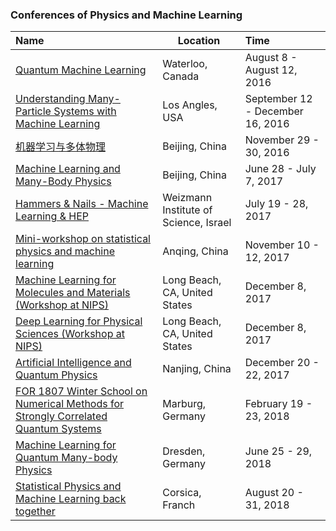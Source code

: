 ### Conferences of Physics and Machine Learning

| Name                                     | Location                              | Time                             |
| :--------------------------------------- | ------------------------------------- | :------------------------------- |
| [Quantum Machine Learning](https://www.perimeterinstitute.ca/conferences/quantum-machine-learning) | Waterloo, Canada                      | August 8 -  August 12, 2016      |
| [Understanding Many-Particle Systems with Machine Learning](http://www.ipam.ucla.edu/programs/long-programs/understanding-many-particle-systems-with-machine-learning/?tab=overview) | Los Angles, USA                       | September 12 - December 16, 2016 |
| [机器学习与多体物理](http://wangleiphy.github.io/ml2016/program.html) | Beijing, China                        | November  29 - 30, 2016          |
| [Machine Learning and Many-Body Physics](http://kits.ucas.ac.cn/index.php/events/workshop/52-machine-learning-and-many-body-physics-jun-28th-jul-7th-2017) | Beijing, China                        | June 28 - July 7, 2017           |
| [Hammers & Nails - Machine Learning & HEP](https://www.weizmann.ac.il/conferences/SRitp/Summer2017/) | Weizmann Institute of Science, Israel | July 19 - 28, 2017               |
| [Mini-workshop on statistical physics and machine learning](http://lib.itp.ac.cn/html/panzhang/workshop/) | Anqing, China                         | November 10 - 12, 2017           |
| [Machine Learning for Molecules and Materials (Workshop at NIPS)](http://www.quantum-machine.org/workshops/nips2017/) | Long Beach, CA, United States         | December 8, 2017                 |
| [Deep Learning for Physical Sciences (Workshop at NIPS)](https://dl4physicalsciences.github.io/) | Long Beach, CA, United States         | December 8, 2017                 |
| [Artificial Intelligence and Quantum Physics](https://physics.nju.edu.cn/AIQP2017/) | Nanjing, China                        | December 20 - 22, 2017           |
| [FOR 1807 Winter School on Numerical Methods for Strongly Correlated Quantum Systems](https://for1807.physik.uni-wuerzburg.de/2017/07/11/winter-school-2018/) | Marburg,  Germany                     | February 19 - 23, 2018           |
| [Machine Learning for Quantum Many-body Physics](https://www.pks.mpg.de/mlq18/) | Dresden, Germany                      | June 25 - 29, 2018               |
| [Statistical Physics and Machine Learning back together](http://cargese.krzakala.org/) | Corsica, Franch                       | August 20 - 31, 2018             |

